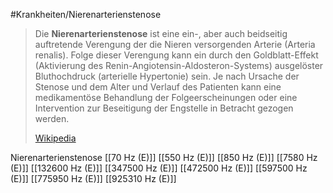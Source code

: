 #Krankheiten/Nierenarterienstenose

> Die **Nierenarterienstenose** ist eine ein-, aber auch beidseitig auftretende Verengung der die Nieren versorgenden Arterie (Arteria renalis). Folge dieser Verengung kann ein durch den Goldblatt-Effekt (Aktivierung des Renin-Angiotensin-Aldosteron-Systems) ausgelöster Bluthochdruck (arterielle Hypertonie) sein. Je nach Ursache der Stenose und dem Alter und Verlauf des Patienten kann eine medikamentöse Behandlung der Folgeerscheinungen oder eine Intervention zur Beseitigung der Engstelle in Betracht gezogen werden.
>
> [Wikipedia](https://de.wikipedia.org/wiki/Nierenarterienstenose)

Nierenarterienstenose
[[70 Hz (E)]]
[[550 Hz (E)]]
[[850 Hz (E)]]
[[7580 Hz (E)]]
[[132600 Hz (E)]]
[[347500 Hz (E)]]
[[472500 Hz (E)]]
[[597500 Hz (E)]]
[[775950 Hz (E)]]
[[925310 Hz (E)]]